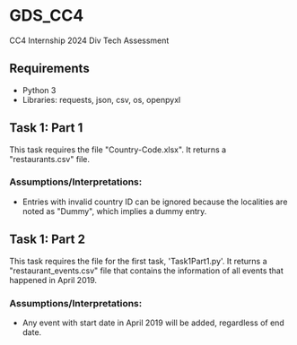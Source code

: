# GDS_CC4
CC4 Internship 2024 Div Tech Assessment

## Requirements
- Python 3
- Libraries: requests, json, csv, os, openpyxl

## Task 1: Part 1
This task requires the file "Country-Code.xlsx". It returns a "restaurants.csv" file.
### Assumptions/Interpretations:
- Entries with invalid country ID can be ignored because the localities are noted as "Dummy", which implies a dummy entry.

## Task 1: Part 2
This task requires the file for the first task, 'Task1Part1.py'. It returns a "restaurant_events.csv" file that contains the information of all events that happened in April 2019.
### Assumptions/Interpretations: 
- Any event with start date in April 2019 will be added, regardless of end date.
